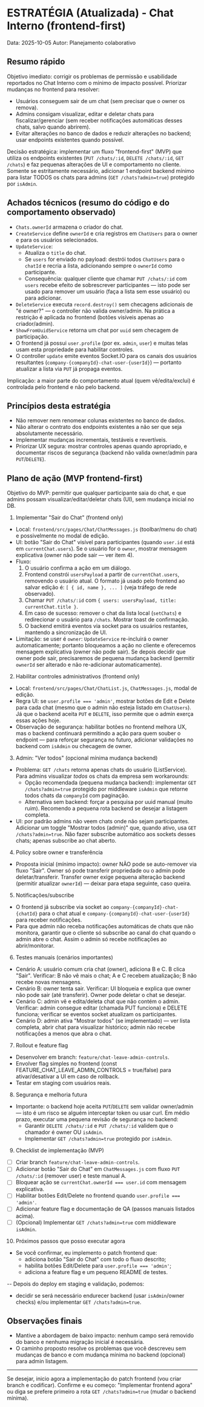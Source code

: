 # ESTRATÉGIA (Atualizada) - Chat Interno (frontend-first)

Data: 2025-10-05
Autor: Planejamento colaborativo

Resumo rápido
------------
Objetivo imediato: corrigir os problemas de permissão e usabilidade reportados no Chat Interno com o mínimo de impacto possível. Priorizar mudanças no frontend para resolver:

- Usuários conseguem sair de um chat (sem precisar que o owner os remova).
- Admins consigam visualizar, editar e deletar chats para fiscalizar/gerenciar (sem receber notificações automáticas desses chats, salvo quando abrirem).
- Evitar alterações no banco de dados e reduzir alterações no backend; usar endpoints existentes quando possível.

Decisão estratégica: implementar um fluxo "frontend-first" (MVP) que utiliza os endpoints existentes (`PUT /chats/:id`, `DELETE /chats/:id`, `GET /chats`) e faz pequenas alterações de UI e comportamento no cliente. Somente se estritamente necessário, adicionar 1 endpoint backend mínimo para listar TODOS os chats para admins (`GET /chats?admin=true`) protegido por `isAdmin`.

Achados técnicos (resumo do código e do comportamento observado)
----------------------------------------------------------------
- `Chats.ownerId` armazena o criador do chat.
- `CreateService` define `ownerId` e cria registros em `ChatUsers` para o owner e para os usuários selecionados.
- `UpdateService`:
  - Atualiza o `title` do chat.
  - Se `users` for enviado no payload: destrói todos `ChatUsers` para o `chatId` e recria a lista, adicionando sempre o `ownerId` como participante.
  - Consequência: qualquer cliente que chamar `PUT /chats/:id` com `users` recebe efeito de sobrescrever participantes — isto pode ser usado para remover um usuário (faça a lista sem esse usuário) ou para adicionar.
- `DeleteService` executa `record.destroy()` sem checagens adicionais de "é owner?" — o controller não valida owner/admin. Na prática a restrição é aplicada no frontend (botões visíveis apenas ao criador/admin).
- `ShowFromUuidService` retorna um chat por `uuid` sem checagem de participação.
- O frontend já possui `user.profile` (por ex. `admin`, `user`) e muitas telas usam esta propriedade para habilitar controles.
- O controller `update` emite eventos Socket.IO para os canais dos usuários resultantes (`company-{companyId}-chat-user-{userId}`) — portanto atualizar a lista via `PUT` já propaga eventos.

Implicação: a maior parte do comportamento atual (quem vê/edita/exclui) é controlada pelo frontend e não pelo backend.

Princípios desta estratégia
---------------------------
- Não remover nem renomear colunas existentes no banco de dados.
- Não alterar o contrato dos endpoints existentes a não ser que seja absolutamente necessário.
- Implementar mudanças incrementais, testáveis e revertíveis.
- Priorizar UX segura: mostrar controles apenas quando apropriado, e documentar riscos de segurança (backend não valida owner/admin para `PUT`/`DELETE`).

Plano de ação (MVP frontend-first)
----------------------------------
Objetivo do MVP: permitir que qualquer participante saia do chat, e que admins possam visualizar/editar/deletar chats (UI), sem mudança inicial no DB.

1) Implementar "Sair do Chat" (frontend only)
- Local: `frontend/src/pages/Chat/ChatMessages.js` (toolbar/menu do chat) e possivelmente no modal de edição.
- UI: botão "Sair do Chat" visível para participantes (quando `user.id` está em `currentChat.users`). Se o usuário for o `owner`, mostrar mensagem explicativa (owner não pode sair — ver item 4).
- Fluxo:
  1. O usuário confirma a ação em um diálogo.
  2. Frontend constrói `usersPayload` a partir de `currentChat.users`, removendo o usuário atual. O formato já usado pelo frontend ao salvar edição é: `[ { id, name }, ... ]` (veja tráfego de rede observado).
  3. Chamar `PUT /chats/:id` com `{ users: usersPayload, title: currentChat.title }`.
  4. Em caso de sucesso: remover o chat da lista local (`setChats`) e redirecionar o usuário para `/chats`. Mostrar toast de confirmação.
  5. O backend emitirá eventos via socket para os usuários restantes, mantendo a sincronização de UI.
- Limitação: se user é `owner`: `UpdateService` re-incluirá o owner automaticamente; portanto bloqueamos a ação no cliente e oferecemos mensagem explicativa (owner não pode sair). Se depois decidir que owner pode sair, precisaremos de pequena mudança backend (permitir `ownerId` ser alterado e não re-adicionar automaticamente).

2) Habilitar controles administrativos (frontend only)
- Local: `frontend/src/pages/Chat/ChatList.js`, `ChatMessages.js`, modal de edição.
- Regra UI: se `user.profile === 'admin'`, mostrar botões de Edit e Delete para cada chat (mesmo que o admin não esteja listado em `ChatUsers`). Já que o backend aceita `PUT` e `DELETE`, isso permite que o admin exerça essas ações hoje.
- Observação de segurança: habilitar botões no frontend melhora UX, mas o backend continuará permitindo a ação para quem souber o endpoint — para reforçar segurança no futuro, adicionar validações no backend com `isAdmin` ou checagem de owner.

3) Admin: "Ver todos" (opcional mínima mudança backend)
- Problema: `GET /chats` retorna apenas chats do usuário (ListService). Para admins visualizar *todos* os chats da empresa sem workarounds:
  - Opção recomendada (pequena mudança backend): implementar `GET /chats?admin=true` protegido por middleware `isAdmin` que retorne todos chats da `companyId` com paginação.
  - Alternativa sem backend: forçar a pesquisa por uuid manual (muito ruim). Recomendo a pequena rota backend se desejar a listagem completa.
- UI: por padrão admins não veem chats onde não sejam participantes. Adicionar um toggle "Mostrar todos (admin)" que, quando ativo, usa `GET /chats?admin=true`. Não fazer subscribe automático aos sockets desses chats; apenas subscribe ao chat aberto.

4) Policy sobre owner e transferência
- Proposta inicial (mínimo impacto): owner NÃO pode se auto-remover via fluxo "Sair". Owner só pode transferir propriedade ou o admin pode deletar/transferir. Transfer owner exige pequena alteração backend (permitir atualizar `ownerId`) — deixar para etapa seguinte, caso queira.

5) Notificações/subscribe
- O frontend já subscribe via socket ao `company-{companyId}-chat-{chatId}` para o chat atual e `company-{companyId}-chat-user-{userId}` para receber notificações.
- Para que admin não receba notificações automáticas de chats que não monitora, garantir que o cliente só subscribe ao canal do chat quando o admin abre o chat. Assim o admin só recebe notificações ao abrir/monitorar.

6) Testes manuais (cenários importantes)
- Cenário A: usuário comum cria chat (owner), adiciona B e C. B clica "Sair". Verificar: B não vê mais o chat; A e C recebem atualização; B não recebe novas mensagens.
- Cenário B: owner tenta sair. Verificar: UI bloqueia e explica que owner não pode sair (até transferir). Owner pode deletar o chat se desejar.
- Cenário C: admin vê e edita/deleta chat que não contém o admin. Verificar: admin consegue editar (chamada PUT funciona) e DELETE funciona; verificar se eventos socket atualizam os participantes.
- Cenário D: admin ativa "Mostrar todos" (se implementado) — ver lista completa, abrir chat para visualizar histórico; admin não recebe notificações a menos que abra o chat.

7) Rollout e feature flag
- Desenvolver em branch: `feature/chat-leave-admin-controls`.
- Envolver flag simples no frontend (const FEATURE_CHAT_LEAVE_ADMIN_CONTROLS = true/false) para ativar/desativar a UI em caso de rollback.
- Testar em staging com usuários reais.

8) Segurança e melhoria futura
- Importante: o backend hoje aceita `PUT`/`DELETE` sem validar owner/admin — isto é um risco se alguém interceptar token ou usar curl. Em médio prazo, executar uma pequena revisão de segurança no backend:
  - Garantir `DELETE /chats/:id` e `PUT /chats/:id` validem que o chamador é owner OU `isAdmin`.
  - Implementar `GET /chats?admin=true` protegido por `isAdmin`.

9) Checklist de implementação (MVP)
- [ ] Criar branch `feature/chat-leave-admin-controls`.
- [ ] Adicionar botão "Sair do Chat" em `ChatMessages.js` com fluxo `PUT /chats/:id` (remover user) e teste manual A.
- [ ] Bloquear ação se `currentChat.ownerId === user.id` com mensagem explicativa.
- [ ] Habilitar botões Edit/Delete no frontend quando `user.profile === 'admin'`.
- [ ] Adicionar feature flag e documentação de QA (passos manuais listados acima).
- [ ] (Opcional) Implementar `GET /chats?admin=true` com middleware `isAdmin`.

10) Próximos passos que posso executar agora
- Se você confirmar, eu implemento o patch frontend que:
  - adiciona botão "Sair do Chat" com todo o fluxo descrito;
  - habilita botões Edit/Delete para `user.profile === 'admin'`;
  - adiciona a feature flag e um pequeno README de testes.

-- Depois do deploy em staging e validação, podemos:
  - decidir se será necessário endurecer backend (usar `isAdmin`/owner checks) e/ou implementar `GET /chats?admin=true`.

Observações finais
------------------
- Mantive a abordagem de baixo impacto: nenhum campo será removido do banco e nenhuma migração inicial é necessária.
- O caminho proposto resolve os problemas que você descreveu sem mudanças de banco e com mudança mínima no backend (opcional) para admin listagem.

---

Se desejar, inicio agora a implementação do patch frontend (vou criar branch e codificar). Confirme e eu começo: "Implementar frontend agora" ou diga se prefere primeiro a rota `GET /chats?admin=true` (mudar o backend mínima).
